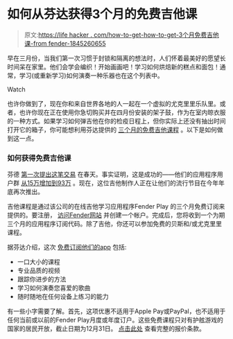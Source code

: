 # 如何从芬达获得3个月的免费吉他课

> 原文:[https://life hacker . com/how-to-get-how-to-get-3个月免费吉他课-from fender-1845260655](https://lifehacker.com/how-to-get-3-months-of-free-guitar-lessons-from-fender-1845260655)

早在三月份，当我们第一次习惯于封锁和隔离的想法时，人们怀着最美好的愿望长时间呆在家里。他们会学会编织！开始画画吧！学习如何烘焙新的糕点和面包！通常，学习(或重新学习)如何演奏一种乐器也在这个列表中。

Watch

也许你做到了，现在你和来自世界各地的人一起在一个虚拟的尤克里里乐队里。或者，也许你现在正在使用你急切购买并在四月份安装的架子鼓，作为在室内晾衣服的一种方式。如果学习如何弹吉他在你的检疫日程上，但你实际上还没有抽出时间打开它的箱子，你可能想利用芬达提供的 [三个月的免费吉他课程](https://try.fender.com/play/playfreeplayon/?clickref=1100lbxHtPq3&aff_id=1101l42671) 。以下是如何做到这一点。

### 如何获得免费吉他课

芬德 [第一次提出这笔交易](https://lifehacker.com/you-can-access-fenders-online-guitar-lessons-for-free-r-1842534015) 在春天。事实证明，这是成功的——他们的应用程序用户群 [从15万增加到93万](https://www.cnet.com/news/get-3-months-of-free-guitar-lessons-from-fender) 。现在，这位吉他制作人正在让他们的流行节目在今年年底再次推出。

吉他课程是通过该公司的在线吉他学习应用程序Fender Play 的三个月免费订阅来提供的。要注册， [访问Fender网站](https://try.fender.com/play/playfreeplayon/?clickref=1100lbxHtPq3&aff_id=1101l42671) 并创建一个帐户。完成后，您将收到一个为期三个月的应用程序订阅代码。除了吉他，你还可以参加免费的贝斯和/或尤克里里课程。

据芬达介绍，这次 [免费订阅他们的app](https://try.fender.com/play/playfreeplayon/?clickref=1100lbxHtPq3&aff_id=1101l42671) 包括:

*   一口大小的课程
*   专业品质的视频
*   跟踪你进步的方法
*   学习如何演奏您喜爱的歌曲
*   随时随地在任何设备上练习的能力

有一些小字需要了解。首先，这项优惠不适用于Apple Pay或PayPal，也不适用于任何当前或以前的Fender Play月度或年度订户。这些免费课程只对有护舷游戏的国家的居民开放，截止日期为12月31日。 [点击此处](https://try.fender.com/play/playfreeplayon/clkn/https/woobox.com/bgdg2r) 查看完整的报价条款。